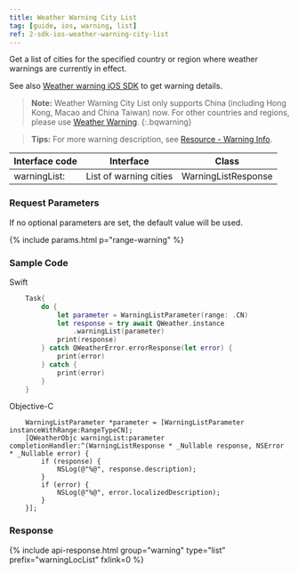 ```yaml
---
title: Weather Warning City List
tag: [guide, ios, warning, list]
ref: 2-sdk-ios-weather-warning-city-list
---
```


Get a list of cities for the specified country or region where weather warnings are currently in effect.

See also [Weather warning iOS SDK](/en/docs/ios-sdk/warning/ios-weather-warning/) to get warning details.

> **Note:** Weather Warning City List only supports China (including Hong Kong, Macao and China Taiwan) now. For other countries and regions, please use [Weather Warning](/en/docs/ios-sdk/warning/ios-weather-warning/).
{:.bqwarning}

> **Tips:** For more warning description, see [Resource - Warning Info](/en/docs/resource/warning-info/).


| Interface code    | Interface              | Class            |
| ------------------------ | ---------------------- | ---------------- |
| warningList: | List of warning cities | WarningListResponse |

### Request Parameters

If no optional parameters are set, the default value will be used.

{% include params.html p="range-warning" %}

### Sample Code
Swift

```swift
    Task{
        do {
            let parameter = WarningListParameter(range: .CN)
            let response = try await QWeather.instance
                .warningList(parameter)
            print(response)
        } catch QWeatherError.errorResponse(let error) {
            print(error)
        } catch {
            print(error)
        }
    }
```

Objective-C

```objc
    WarningListParameter *parameter = [WarningListParameter instanceWithRange:RangeTypeCN];
    [QWeatherObjc warningList:parameter completionHandler:^(WarningListResponse * _Nullable response, NSError * _Nullable error) {
        if (response) {
            NSLog(@"%@", response.description);
        }
        if (error) {
            NSLog(@"%@", error.localizedDescription);
        }
    }];
```

### Response

{% include api-response.html group="warning" type="list" prefix="warningLocList" fxlink=0 %}
